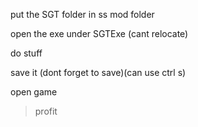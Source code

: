 put the SGT folder in ss mod folder

open the exe under SGTExe (cant relocate)

do stuff

save it (dont forget to save)(can use ctrl s)

open game

>profit